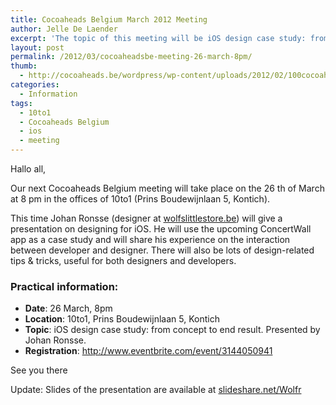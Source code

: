 ```yaml
---
title: Cocoaheads Belgium March 2012 Meeting
author: Jelle De Laender
excerpt: 'The topic of this meeting will be iOS design case study: from concept to end result by Johan Ronsse (designer at <a href="http://www.wolfslittlestore.be">wolfslittlestore.be</a>) '
layout: post
permalink: /2012/03/cocoaheadsbe-meeting-26-march-8pm/
thumb:
  - http://cocoaheads.be/wordpress/wp-content/uploads/2012/02/100cocoaheads-logo-web.png
categories:
  - Information
tags:
  - 10to1
  - Cocoaheads Belgium
  - ios
  - meeting
---
```

Hallo all,

Our next Cocoaheads Belgium meeting will take place on the 26 th of March at 8 pm in the offices of 10to1 (Prins Boudewijnlaan 5, Kontich).

This time Johan Ronsse (designer at [wolfslittlestore.be][1]) will give a presentation on designing for iOS. He will use the upcoming ConcertWall app as a case study and will share his experience on the interaction between developer and designer. There will also be lots of design-related tips & tricks, useful for both designers and developers.

### Practical information:

  * **Date**: 26 March, 8pm
  * **Location**: 10to1, Prins Boudewijnlaan 5, Kontich
  * **Topic**: iOS design case study: from concept to end result. Presented by Johan Ronsse.
  * **Registration**: <http://www.eventbrite.com/event/3144050941>

See you there

Update: Slides of the presentation are available at <a title="slideshare.net/Wolfr" href="http://www.slideshare.net/Wolfr/ios-design-a-case-study" target="_blank">slideshare.net/Wolfr</a>

 [1]: http://www.wolfslittlestore.be